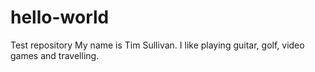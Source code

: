 # hello-world
Test repository
My name is Tim Sullivan. I like playing guitar, golf, video games and travelling.
